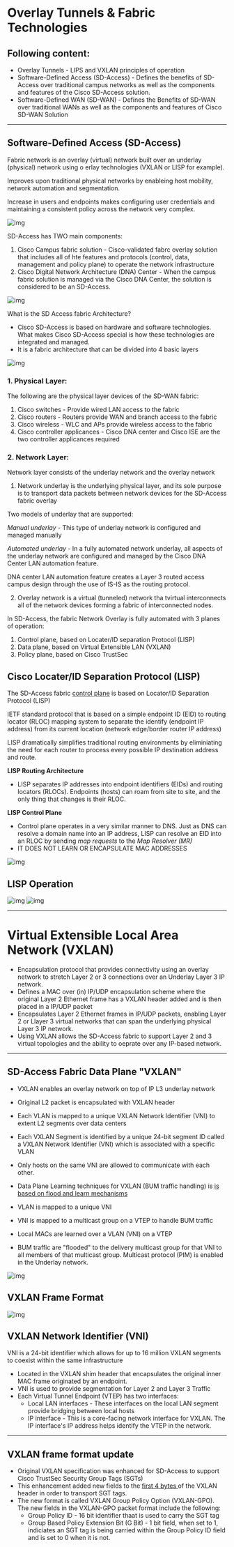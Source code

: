 # Overlay Tunnels & Fabric Technologies

## Following content:
- Overlay Tunnels - LIPS and VXLAN principles of operation 
- Software-Defined Access (SD-Access) - Defines the benefits of SD-Access over traditional campus networks as well as the components and features of the Cisco SD-Access solution.
- Software-Defined WAN (SD-WAN) - Defines the Benefits of SD-WAN over traditional WANs as well as the components and features of Cisco SD-WAN Solution
----
## Software-Defined Access (SD-Access)
Fabric network is an overlay (virtual) network built over an underlay (physical) network using o erlay technologies (VXLAN or LISP for example).

Improves upon traditional physical networks by enableing host mobility, network automation and segmentation.

Increase in users and endpoints makes configuring user credentials and maintaining a consistent policy across the network very complex.

![img](img/1.png)

SD-Access has TWO main components:
1. Cisco Campus fabric solution - Cisco-validated fabrc overlay solution that includes all of hte features and protocols (control, data, management and policy plane) to operate the network infrastructure
2. Cisco Digital Network Architecture (DNA) Center - When the campus fabric solution is managed via the Cisco DNA Center, the solution is considered to be an SD-Access.

![img](img/2.png)

What is the SD Access fabric Architecture?

- Cisco SD-Access is based on hardware and software technologies. What makes Cisco SD-Access special is how these technologies are integrated and managed.
- It is a fabric architecture that can be divided into 4 basic layers

![img](img/3.png)

### 1. Physical Layer:

The following are the physical layer devices of the SD-WAN fabric:
1. Cisco switches - Provide wired LAN access to the fabric
2. Cisco routers - Routers provide WAN and branch access to the fabric
3. Cisco wireless - WLC and APs provide wireless access to the fabric 
4. Cisco controller applicances - Cisco DNA center and Cisco ISE are the two controller applicances required


### 2. Network Layer:
Network layer consists of the underlay network and the overlay network

1. Network underlay is the underlying physical layer, and its sole purpose is to transport data packets between network devices for the SD-Access fabric overlay

Two models of underlay that are supported:

*Manual underlay* - This type of underlay network is configured and managed manually

*Automated underlay* - In a fully automated network underlay, all aspects of the underlay network are configured and managed by the Cisco DNA Center LAN automation feature.

DNA center LAN automation feature creates a Layer 3 routed access campus design through the use of IS-IS as the routing protocol.

2. Overlay network is a virtual (tunneled) network tha tvirtual interconnects all of the network devices forming a fabric of interconnected nodes.

In SD-Access, the fabric Network Overlay is fully automated with 3 planes of operation:
1. Control plane, based on Locater/ID separation Protocol (LISP)
2. Data plane, based on Virtual Extensible LAN (VXLAN)
3. Policy plane, based on Cisco TrustSec

## Cisco Locater/ID Separation Protocol (LISP)

The SD-Access fabric <u>control plane</u> is based on Locator/ID Separation Protocol (LISP)

IETF standard protocol that is based on a simple endpoint ID (EID) to routing locator (RLOC) mapping system to separate the identify (endpoint IP address) from its current location (network edge/border router IP address)

LISP dramatically simplifies traditional routing environments by eliminiating the need for each router to process every possible IP destination address and route.

<b> LISP Routing Architecture</b>
- LISP separates IP addresses into endpoint identifiers (EIDs) and routing locators (RLOCs). Endpoints (hosts) can roam from site to site, and the only thing that changes is their RLOC.

<b> LISP Control Plane </b>
- Control plane operates in a very similar manner to DNS. Just as DNS can resolve a domain name into an IP address, LISP can resolve an EID into an RLOC by sending *map requests* to the *Map Resolver (MR)*
- IT DOES NOT LEARN OR ENCAPSULATE MAC ADDRESSES

![img](img/4.png)

## LISP Operation

![img](img/5.png)
![img](img/6.png)

----

# Virtual Extensible Local Area Network (VXLAN)

- Encapsulation protocol that provides connectivity using an overlay network to stretch Layer 2 or 3 connections over an Underlay Layer 3 IP network.
- Defines a MAC over (in) IP/UDP encapsulation scheme where the original Layer 2 Ethernet frame has a VXLAN header added and is then placed in a IP/UDP packet
- Encapsulates Layer 2 Ethernet frames in IP/UDP packets, enabling Layer 2 or Llayer 3 virtual networks that can span the underlying physical Layer 3 IP network.
- Using VXLAN allows the SD-Access fabric to support Layer 2 and 3 virtual topologies and the ability to oeprate over any IP-based network.

----

## SD-Access Fabric Data Plane "VXLAN"

- VXLAN enables an overlay network on top of IP L3 underlay network
- Original L2 packet is encapsulated with VXLAN header
- Each VLAN is mapped to a unique VXLAN Network Identifier (VNI) to extent L2 segments over data centers
- Each VXLAN Segment is identified by a unique 24-bit segment ID called a VXLAN Network Identifier (VNI) which is associated with a specific VLAN 
- Only hosts on the same VNI are allowed to communicate with each other.

- Data Plane Learning techniques for VXLAN (BUM traffic handling) is <u>is based on flood and learn mechanisms</u>
- VLAN is mapped to a unique VNI
- VNI is mapped to a multicast group on a VTEP to handle BUM traffic
- Local MACs are learned over a VLAN (VNI) on a VTEP
- BUM traffic are "flooded" to the delivery multicast group for that VNI to all members of that multicast group. Multicast protocol (PIM) is enabled in the Underlay network.

![img](img/7.png)

## VXLAN Frame Format

![img](img/8.png)

## VXLAN Network Identifier (VNI)

VNI is a 24-bit identifier which allows for up to 16 million VXLAN segments to coexist within the same infrastructure

- Located in the VXLAN shim header that encapsulates the original inner MAC frame originated by an endpoint.
- VNI is used to provide segmentation for Layer 2 and Layer 3 Traffic
- Each Virtual Tunnel Endpoint (VTEP) has two interfaces:
  - Local LAN interfaces - These interfaces on the local LAN segment provide bridging between local hosts
  - IP interface - This is a core-facing network interface for VXLAN. The IP interface's IP address helps identify the VTEP in the network.

----

## VXLAN frame format update

- Original VXLAN specification was enhanced for SD-Access to support Cisco TrustSec Security Group Tags (SGTs)
- This enhancement added new fields to the <u> first 4 bytes </u> of the VXLAN header in order to transport SGT tags.
- The new format is called VXLAN Group Policy Option (VXLAN-GPO). The new fields in the VXLAN-GPO packet format include the following:
  - Group Policy ID - 16 bit identifier thaat is used to carry the SGT tag
  - Group Based Policy Extension Bit (G Bit) - 1 bit field, when set to 1, indiciates an SGT tag is being carried within the Group Policy ID field and is set to 0 when it is not.